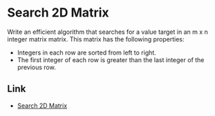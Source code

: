 # Search 2D Matrix

Write an efficient algorithm that searches for a value target in an m x n integer matrix matrix. This matrix has the following properties:

- Integers in each row are sorted from left to right.
- The first integer of each row is greater than the last integer of the previous row.

## Link

- [Search 2D Matrix](https://leetcode.com/problems/search-a-2d-matrix/)
